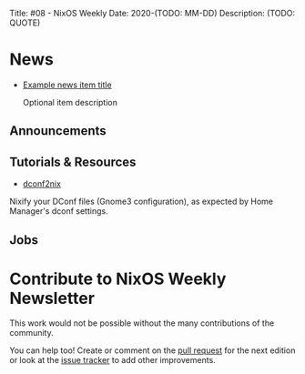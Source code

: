 Title: #08 - NixOS Weekly
Date: 2020-(TODO: MM-DD)
Description: (TODO: QUOTE)

# News

- [Example news item title](http://example.com)

  Optional item description

## Announcements

## Tutorials & Resources

- [dconf2nix](https://github.com/gvolpe/dconf2nix)

Nixify your DConf files (Gnome3 configuration), as expected by Home Manager's dconf settings.

## Jobs

# Contribute to NixOS Weekly Newsletter

This work would not be possible without the many contributions of the community.

You can help too! Create or comment on the [pull request](https://github.com/NixOS/nixos-weekly/pulls)
for the next edition or look at the
[issue tracker](https://github.com/NixOS/nixos-weekly/issues) to add other improvements.

